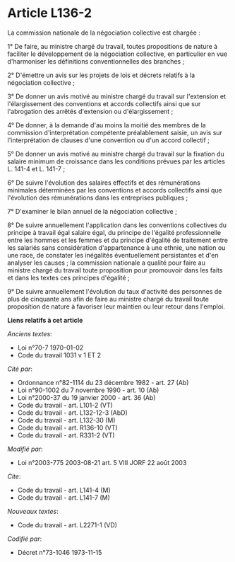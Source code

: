 # Article L136-2

La commission nationale de la négociation collective est chargée :

1° De faire, au ministre chargé du travail, toutes propositions de nature à faciliter le développement de la négociation
collective, en particulier en vue d'harmoniser les définitions conventionnelles des branches ;

2° D'émettre un avis sur les projets de lois et décrets relatifs à la négociation collective ;

3° De donner un avis motivé au ministre chargé du travail sur l'extension et l'élargissement des conventions et accords
collectifs ainsi que sur l'abrogation des arrêtés d'extension ou d'élargissement ;

4° De donner, à la demande d'au moins la moitié des membres de la commission d'interprétation compétente préalablement
saisie, un avis sur l'interprétation de clauses d'une convention ou d'un accord collectif ;

5° De donner un avis motivé au ministre chargé du travail sur la fixation du salaire minimum de croissance dans les
conditions prévues par les articles L. 141-4 et L. 141-7 ;

6° De suivre l'évolution des salaires effectifs et des rémunérations minimales déterminées par les conventions et accords
collectifs ainsi que l'évolution des rémunérations dans les entreprises publiques ;

7° D'examiner le bilan annuel de la négociation collective ;

8° De suivre annuellement l'application dans les conventions collectives du principe à travail égal salaire égal, du principe
de l'égalité professionnelle entre les hommes et les femmes et du principe d'égalité de traitement entre les salariés sans
considération d'appartenance à une ethnie, une nation ou une race, de constater les inégalités éventuellement persistantes et
d'en analyser les causes ; la commission nationale a qualité pour faire au ministre chargé du travail toute proposition pour
promouvoir dans les faits et dans les textes ces principes d'égalité ;

9° De suivre annuellement l'évolution du taux d'activité des personnes de plus de cinquante ans afin de faire au ministre
chargé du travail toute proposition de nature à favoriser leur maintien ou leur retour dans l'emploi.

**Liens relatifs à cet article**

_Anciens textes_:

  - Loi n°70-7 1970-01-02
  - Code du travail 1031 v 1 ET 2

_Cité par_:

  - Ordonnance n°82-1114 du 23 décembre 1982 - art. 27 (Ab)
  - Loi n°90-1002 du 7 novembre 1990 - art. 10 (Ab)
  - Loi n°2000-37 du 19 janvier 2000 - art. 36 (Ab)
  - Code du travail - art. L101-2 (VT)
  - Code du travail - art. L132-12-3 (AbD)
  - Code du travail - art. L132-30 (M)
  - Code du travail - art. R136-10 (VT)
  - Code du travail - art. R331-2 (VT)

_Modifié par_:

  - Loi n°2003-775 2003-08-21 art. 5 VIII JORF 22 août 2003

_Cite_:

  - Code du travail - art. L141-4 (M)
  - Code du travail - art. L141-7 (M)

_Nouveaux textes_:

  - Code du travail - art. L2271-1 (VD)

_Codifié par_:

  - Décret n°73-1046 1973-11-15
